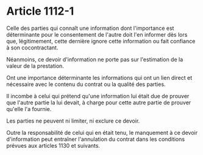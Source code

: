 # Article 1112-1

Celle des parties qui connaît une information dont l'importance est déterminante pour le consentement de l'autre doit l'en informer dès lors que, légitimement, cette dernière ignore cette information ou fait confiance à son cocontractant.

Néanmoins, ce devoir d'information ne porte pas sur l'estimation de la valeur de la prestation.

Ont une importance déterminante les informations qui ont un lien direct et nécessaire avec le contenu du contrat ou la qualité des parties.

Il incombe à celui qui prétend qu'une information lui était due de prouver que l'autre partie la lui devait, à charge pour cette autre partie de prouver qu'elle l'a fournie.

Les parties ne peuvent ni limiter, ni exclure ce devoir.

Outre la responsabilité de celui qui en était tenu, le manquement à ce devoir d'information peut entraîner l'annulation du contrat dans les conditions prévues aux articles 1130 et suivants.

